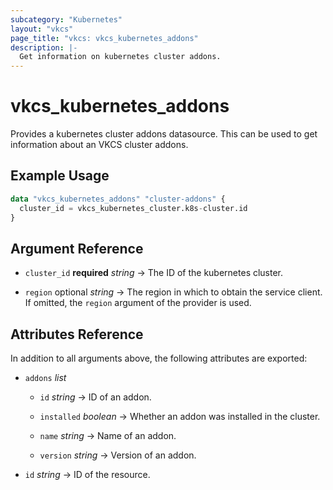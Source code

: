 ```yaml
---
subcategory: "Kubernetes"
layout: "vkcs"
page_title: "vkcs: vkcs_kubernetes_addons"
description: |-
  Get information on kubernetes cluster addons.
---
```


# vkcs_kubernetes_addons

Provides a kubernetes cluster addons datasource. This can be used to get information about an VKCS cluster addons.

## Example Usage

```terraform
data "vkcs_kubernetes_addons" "cluster-addons" {
  cluster_id = vkcs_kubernetes_cluster.k8s-cluster.id
}
```

## Argument Reference
- `cluster_id` **required** *string* &rarr;  The ID of the kubernetes cluster.

- `region` optional *string* &rarr;  The region in which to obtain the service client. If omitted, the `region` argument of the provider is used.


## Attributes Reference
In addition to all arguments above, the following attributes are exported:
- `addons`  *list*
  - `id` *string* &rarr;  ID of an addon.

  - `installed` *boolean* &rarr;  Whether an addon was installed in the cluster.

  - `name` *string* &rarr;  Name of an addon.

  - `version` *string* &rarr;  Version of an addon.


- `id` *string* &rarr;  ID of the resource.


